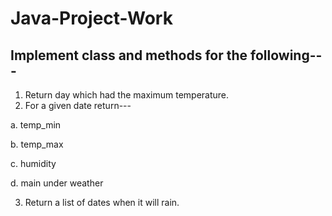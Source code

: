 # Java-Project-Work

## Implement class and methods for the following---
1. Return day which had the maximum temperature.
2. For a given date return--- 

  a. temp_min

  b. temp_max

  c. humidity

  d. main under weather

3. Return a list of dates when it will rain.  
